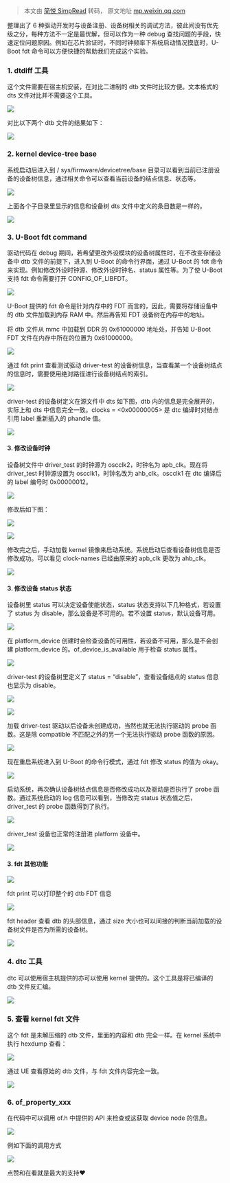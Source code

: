 > 本文由 [简悦 SimpRead](http://ksria.com/simpread/) 转码， 原文地址 [mp.weixin.qq.com](https://mp.weixin.qq.com/s?__biz=MzAxODI5ODMwOA==&mid=2666556104&idx=3&sn=485b0d3aa8fa04cf2580cf8fcb205b18&chksm=80dcae63b7ab2775e81724a4980cc95055e4abf884c15f58b26312daf9017076cf8eaea6fc1c&mpshare=1&scene=1&srcid=0725aFQYKB1QCNXcz0yrTQq0&sharer_sharetime=1627209962238&sharer_shareid=7fece245937ac96f04f0fb8e1311fff1#rd)

整理出了 6 种驱动开发时与设备注册、设备树相关的调试方法，彼此间没有优先级之分，每种方法不一定是最优解，但可以作为一种 debug 查找问题的手段，快速定位问题原因。例如在芯片验证时，不同时钟频率下系统启动情况摸底时，U-Boot fdt 命令可以方便快捷的帮助我们完成这个实验。

### 1. dtdiff 工具

这个文件需要在宿主机安装，在对比二进制的 dtb 文件时比较方便。文本格式的 dts 文件对比并不需要这个工具。

![](https://mmbiz.qpic.cn/mmbiz_png/icSw2jOnyJ9bTgEtwT7b1y9KNcNV8kc8VpkHxggFcicH8POAbTxey6vpGLfJDCofCicWuDsjiaWFyhaO7JDQ11W8gA/640?wx_fmt=png)

对比以下两个 dtb 文件的结果如下：

![](https://mmbiz.qpic.cn/mmbiz_png/icSw2jOnyJ9bTgEtwT7b1y9KNcNV8kc8VcTQZicB3zDmCwf6ewqyIrFEtdbt4WFPHlL31aHHofyIbWjIhUjjI4Hw/640?wx_fmt=png)

### 2. kernel device-tree base

系统启动后进入到 / sys/firmware/devicetree/base 目录可以看到当前已注册设备的设备树信息，通过相关命令可以查看当前设备的结点信息、状态等。

![](https://mmbiz.qpic.cn/mmbiz_png/icSw2jOnyJ9bTgEtwT7b1y9KNcNV8kc8VIrRDv4Rknl8PSjr9icec5lMdYDLVa0sUqJL3ueq6tIo69t7fCeXYgpg/640?wx_fmt=png)

上面各个子目录里显示的信息和设备树 dts 文件中定义的条目数是一样的。

![](https://mmbiz.qpic.cn/mmbiz_png/icSw2jOnyJ9bTgEtwT7b1y9KNcNV8kc8VickNl3w3eWRqyKmH4tutvkbjxSYEd2xiafK56Un27XR4q1ztJd576viag/640?wx_fmt=png)

### 3. U-Boot fdt command

驱动代码在 debug 期间，若希望更改外设模块的设备树属性时，在不改变存储设备中 dtb 文件的前提下，进入到 U-Boot 的命令行界面，通过 U-Boot 的 fdt 命令来实现。例如修改外设时钟源、修改外设时钟名、status 属性等。为了使 U-Boot 支持 fdt 命令需要打开 CONFIG_OF_LIBFDT。

![](https://mmbiz.qpic.cn/mmbiz_png/icSw2jOnyJ9bTgEtwT7b1y9KNcNV8kc8VZhReibqCVykbBYNRQKaibc9vWv3uBvWvfAd3pYr2ySgHCB4yDicXK2cHQ/640?wx_fmt=png)

U-Boot 提供的 fdt 命令是针对内存中的 FDT 而言的，因此，需要将存储设备中的 dtb 文件加载到内存 RAM 中。然后再告知 FDT 设备树在内存中的地址。

将 dtb 文件从 mmc 中加载到 DDR 的 0x61000000 地址处，并告知 U-Boot FDT 文件在内存中所在的位置为 0x61000000。

![](https://mmbiz.qpic.cn/mmbiz_png/icSw2jOnyJ9bTgEtwT7b1y9KNcNV8kc8VtgmGIT9ADpib32DyEqueNxtYr0rQGiaRrGTXFaAmRNg3bWKFuVmUctVQ/640?wx_fmt=png)

通过 fdt print 查看测试驱动 driver-test 的设备树信息，当查看某一个设备树结点的信息时，需要使用绝对路径进行设备树结点的索引。

![](https://mmbiz.qpic.cn/mmbiz_png/icSw2jOnyJ9bTgEtwT7b1y9KNcNV8kc8VOtiaibmuQU56uXPleFaXxG2HWNgPmuboR6bYkiaToRlhub7TaWWFib4jdg/640?wx_fmt=png)

driver-test 的设备树定义在源文件中 dts 如下图，dtb 内的信息是完全展开的，实际上和 dts 中信息完全一致。clocks = <0x00000005> 是 dtc 编译时对结点引用 label 重新插入的 phandle 值。

![](https://mmbiz.qpic.cn/mmbiz_png/icSw2jOnyJ9bTgEtwT7b1y9KNcNV8kc8VcZWxv3GOt05q02AjtvzEOqQzIB0ic6Y4bwdM40KtxdvxGyNJxWMEtiaw/640?wx_fmt=png)

#### 3. 修改设备时钟

设备树文件中 driver_test 的时钟源为 oscclk2，时钟名为 apb_clk。现在将 driver_test 时钟源设置为 oscclk1，时钟名改为 ahb_clk。oscclk1 在 dtc 编译后的 label 编号时 0x00000012。

![](https://mmbiz.qpic.cn/mmbiz_png/icSw2jOnyJ9bTgEtwT7b1y9KNcNV8kc8VYyOKvXGNxvnleYK6aIWUdOUuK2L04vGGhNfC1OzUg3SvnxvD1R9eyA/640?wx_fmt=png)

修改后如下图：

![](https://mmbiz.qpic.cn/mmbiz_png/icSw2jOnyJ9bTgEtwT7b1y9KNcNV8kc8Vw7u9SgYDBNLeJRqbHeznKYuVpsgBXe3Iq2E3icdLJXpeDibguWicrPJ0Q/640?wx_fmt=png)

![](https://mmbiz.qpic.cn/mmbiz_png/icSw2jOnyJ9bTgEtwT7b1y9KNcNV8kc8VIbibjdoNI1x5Xxvjajqslwag3xET2q1X5KCowib1F9wN2Je9QfyDh4uA/640?wx_fmt=png)

修改完之后，手动加载 kernel 镜像来启动系统。系统启动后查看设备树信息是否修改成功。可以看见 clock-names 已经由原来的 apb_clk 更改为 ahb_clk。

![](https://mmbiz.qpic.cn/mmbiz_png/icSw2jOnyJ9bTgEtwT7b1y9KNcNV8kc8VkTa3uhVNcewajB5uVA4LAvjC5c52EBvkeedFE9wpZOgaW71VzAlU8g/640?wx_fmt=png)

#### 3. 修改设备 status 状态

设备树里 status 可以决定设备使能状态，status 状态支持以下几种格式，若设置了 status 为 disable，那么设备是不可用的。若不设置 status，默认设备可用。

![](https://mmbiz.qpic.cn/mmbiz_png/icSw2jOnyJ9bTgEtwT7b1y9KNcNV8kc8VvPF4YqGpy4NlnkBoNb6Gmmyxd271eibcvoMG9IMwAmNtTUspRdPSAwQ/640?wx_fmt=png)

在 platform_device 创建时会检查设备的可用性，若设备不可用，那么是不会创建 platform_device 的。of_device_is_available 用于检查 status 属性。

![](https://mmbiz.qpic.cn/mmbiz_png/icSw2jOnyJ9bTgEtwT7b1y9KNcNV8kc8VSXPPRAwRmSpeuww89ia7bAz6ynFpjlqDfEIWY14xTKRAGbmKNF95RdA/640?wx_fmt=png)

driver-test 的设备树里定义了 status = “disable”，查看设备结点的 status 信息也显示为 disable。

![](https://mmbiz.qpic.cn/mmbiz_png/icSw2jOnyJ9bTgEtwT7b1y9KNcNV8kc8VcZWxv3GOt05q02AjtvzEOqQzIB0ic6Y4bwdM40KtxdvxGyNJxWMEtiaw/640?wx_fmt=png)

![](https://mmbiz.qpic.cn/mmbiz_png/icSw2jOnyJ9bTgEtwT7b1y9KNcNV8kc8VCBiaNdrBYNvVkJv78494LNKS7qzIrQhkPduP9MOFSuqa7DfJYviak8wQ/640?wx_fmt=png)

加载 driver-test 驱动以后设备未创建成功，当然也就无法执行驱动的 probe 函数。这是除 compatible 不匹配之外的另一个无法执行驱动 probe 函数的原因。

![](https://mmbiz.qpic.cn/mmbiz_png/icSw2jOnyJ9bTgEtwT7b1y9KNcNV8kc8VZiaI8N2FJaWez5HQUkgNworfVISXXou5iaoVIKaemx95nyNcTicF1QHUg/640?wx_fmt=png)

现在重启系统进入到 U-Boot 的命令行模式，通过 fdt 修改 status 的值为 okay。

![](https://mmbiz.qpic.cn/mmbiz_png/icSw2jOnyJ9bTgEtwT7b1y9KNcNV8kc8VL1ibnkxmTyUllNmn8icQ13sSHYjFx2aso1QoOZCA8engbHgPZapGuSjA/640?wx_fmt=png)

启动系统，再次确认设备树结点信息是否修改成功以及驱动是否执行了 probe 函数。通过系统启动的 log 信息可以看到，当修改完 status 状态值之后，driver_test 的 probe 函数得到了执行。

![](https://mmbiz.qpic.cn/mmbiz_png/icSw2jOnyJ9bTgEtwT7b1y9KNcNV8kc8VolyvEUOxPT2dWic1vnDXzRnapGr0WdCjPqLe7bIvVVOfSqia5QZ1kxnA/640?wx_fmt=png)

driver_test 设备也正常的注册进 platform 设备中。

![](https://mmbiz.qpic.cn/mmbiz_png/icSw2jOnyJ9bTgEtwT7b1y9KNcNV8kc8VP2qZX6DvCT8Me1p455KMWley8YOBIwsvuC2icuHB7XbjsmZ6lNe4zJQ/640?wx_fmt=png)

#### 3. fdt 其他功能

![](https://mmbiz.qpic.cn/mmbiz_png/icSw2jOnyJ9bTgEtwT7b1y9KNcNV8kc8VA6WbG6SRiaEEIukoEasDAZ2r4QyIn0uGPKibS7oy53GiaBN5Dk5Al3aEQ/640?wx_fmt=png)

fdt print 可以打印整个的 dtb FDT 信息

![](https://mmbiz.qpic.cn/mmbiz_png/icSw2jOnyJ9bTgEtwT7b1y9KNcNV8kc8V7f28LAh92icXIhL9TVx56GHBR323mphB8p0RtpGHZmD39X43H0fsHag/640?wx_fmt=png)

fdt header 查看 dtb 的头部信息，通过 size 大小也可以间接的判断当前加载的设备树文件是否为所需的设备树。

![](https://mmbiz.qpic.cn/mmbiz_png/icSw2jOnyJ9bTgEtwT7b1y9KNcNV8kc8VicNeWhqg79eiaTZgIBfA6O0Zic6IHEUrFu1UKV93xc6s2SgXXQp8ATUMA/640?wx_fmt=png)

### 4. dtc 工具

dtc 可以使用宿主机提供的亦可以使用 kernel 提供的。这个工具是将已编译的 dtb 文件反汇编。

![](https://mmbiz.qpic.cn/mmbiz_png/icSw2jOnyJ9bTgEtwT7b1y9KNcNV8kc8V0oqQfulHTvEUULWIBrclfN9Xv9icib4fyveU7g2CBWd0IkPTZBwk8Xuw/640?wx_fmt=png)

### 5. 查看 kernel fdt 文件

这个 fdt 是未解压缩的 dtb 文件，里面的内容和 dtb 完全一样。在 kernel 系统中执行 hexdump 查看：

![](https://mmbiz.qpic.cn/mmbiz_png/icSw2jOnyJ9bTgEtwT7b1y9KNcNV8kc8VsT5fOs7RpYLmZFWwjwHsibTDicRs3uomK9ehCSVxuibH73EkJqbcGp3Bw/640?wx_fmt=png)

通过 UE 查看原始的 dtb 文件，与 fdt 文件内容完全一致。

![](https://mmbiz.qpic.cn/mmbiz_png/icSw2jOnyJ9bTgEtwT7b1y9KNcNV8kc8VibibspEXS8f11e2gIMIYf9nFmhfYCPXbibjB2P0yJxictJBSia3koLFuRxQ/640?wx_fmt=png)

### 6. of_property_xxx

在代码中可以调用 of.h 中提供的 API 来检查或这获取 device node 的信息。

![](https://mmbiz.qpic.cn/mmbiz_png/icSw2jOnyJ9bTgEtwT7b1y9KNcNV8kc8VGM690Ryln2D47CHJE4eMWj84GzLnRpvkXNPwViaYlFnIWk4fXtlbcjA/640?wx_fmt=png)

例如下面的调用方式

![](https://mmbiz.qpic.cn/mmbiz_png/icSw2jOnyJ9bTgEtwT7b1y9KNcNV8kc8V521AGrlXeshP9u9gtjXoQX63nFRticE1JJJic0cn2Libdmq7wvjRvicjqg/640?wx_fmt=png)

点赞和在看就是最大的支持❤️